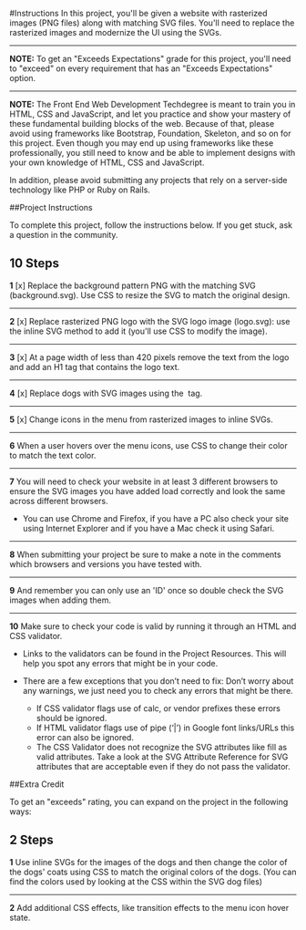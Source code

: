 #Instructions
In this project, you'll be given a website with rasterized images (PNG files) along with matching SVG files. You'll need to replace the rasterized images and modernize the UI using the SVGs.


----------


**NOTE:** To get an "Exceeds Expectations" grade for this project, you'll need to "exceed" on every requirement that has an "Exceeds Expectations" option.


----------


**NOTE:** The Front End Web Development Techdegree is meant to train you in HTML, CSS and JavaScript, and let you practice and show your mastery of these fundamental building blocks of the web. Because of that, please avoid using frameworks like Bootstrap, Foundation, Skeleton, and so on for this project. Even though you may end up using frameworks like these professionally, you still need to know and be able to implement designs with your own knowledge of HTML, CSS and JavaScript.

In addition, please avoid submitting any projects that rely on a server-side technology like PHP or Ruby on Rails.

##Project Instructions

To complete this project, follow the instructions below. If you get stuck, ask a question in the community.



**10 Steps**
--------
**1** [x]
Replace the background pattern PNG with the matching SVG (background.svg). Use CSS to resize the SVG to match the original design.

----------

**2** [x]
Replace rasterized PNG logo with the SVG logo image (logo.svg): use the inline SVG method to add it (you'll use CSS to modify the image).
________________________

**3** [x]
At a page width of less than 420 pixels remove the text from the logo and add an H1 tag that contains the logo text.
________
**4** [x]
Replace dogs with SVG images using the <img> tag.
_____________
**5** [x]
Change icons in the menu from rasterized images to inline SVGs.
_______
**6**
When a user hovers over the menu icons, use CSS to change their color to match the text color.
________
**7**
You will need to check your website in at least 3 different browsers to ensure the SVG images you have added load correctly and look the same across different browsers.

+ You can use Chrome and Firefox, if you have a PC also check your site using Internet Explorer and if you have a Mac check it using Safari.

______
**8**
When submitting your project be sure to make a note in the comments which browsers and versions you have tested with.
______
**9**
And remember you can only use an 'ID' once so double check the SVG images when adding them.
______
**10**
Make sure to check your code is valid by running it through an HTML and CSS validator.

+ Links to the validators can be found in the Project Resources. This will help you spot any errors that might be in your code.

+ There are a few exceptions that you don’t need to fix:
Don’t worry about any warnings, we just need you to check any errors that might be there.
	+ If CSS validator flags use of calc, or vendor prefixes these errors should be ignored.
	+ If HTML validator flags use of pipe (‘|’) in Google font links/URLs this error can also be ignored.
	+ The CSS Validator does not recognize the SVG attributes like fill as valid attributes. Take a look at the SVG Attribute Reference for SVG attributes that are acceptable even if they do not pass the validator.

##Extra Credit

To get an "exceeds" rating, you can expand on the project in the following ways:

**2 Steps**
------

**1**
Use inline SVGs for the images of the dogs and then change the color of the dogs' coats using CSS to match the original colors of the dogs. (You can find the colors used by looking at the CSS within the SVG dog files)
_______
**2**
Add additional CSS effects, like transition effects to the menu icon hover state.

